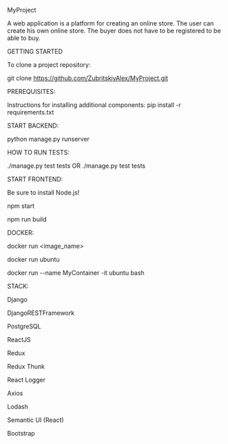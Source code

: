 MyProject

A web application is a platform for creating an online store. The user can create his own online store. 
The buyer does not have to be registered to be able to buy.

GETTING STARTED

To clone a project repository: 

git clone https://github.com/ZubritskiyAlex/MyProject.git

PREREQUISITES:

Instructions for installing additional components: pip install -r requirements.txt


START BACKEND:

python manage.py runserver


HOW TO RUN TESTS:

./manage.py test tests OR 
./manage.py test tests <file name>


START FRONTEND:
	
Be sure to install Node.js!

npm start
	
npm run build


DOCKER:
	
docker run <image_name>
	
docker run ubuntu
	
docker run --name MyContainer -it ubuntu bash

STACK:
	
Django
	
DjangoRESTFramework
	
PostgreSQL
	
ReactJS
	
Redux
	
Redux Thunk

React Logger

Axios

Lodash

Semantic UI (React)

Bootstrap

	
